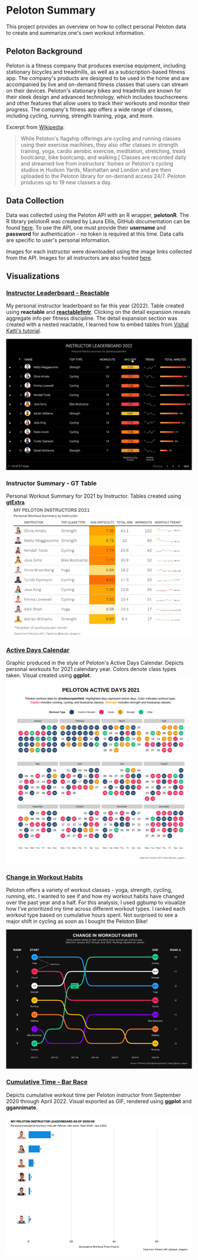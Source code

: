 # Peloton Summary

This project provides an overview on how to collect personal Peloton data to create and summarize one's own workout information.

## Peloton Background

Peloton is a fitness company that produces exercise equipment, including stationary bicycles and treadmills, as well as a subscription-based fitness app. The company's products are designed to be used in the home and are accompanied by live and on-demand fitness classes that users can stream on their devices. Peloton's stationary bikes and treadmills are known for their sleek design and advanced technology, which includes touchscreens and other features that allow users to track their workouts and monitor their progress. The company's fitness app offers a wide range of classes, including cycling, running, strength training, yoga, and more.

Excerpt from [Wikipedia](https://en.wikipedia.org/wiki/Peloton_(exercise_equipment_company)):

> While Peloton's flagship offerings are cycling and running classes using their exercise machines, they also offer classes in strength training, yoga, cardio aerobic exercise, meditation, stretching, tread bootcamp, bike bootcamp, and walking.[ Classes are recorded daily and streamed live from instructors' homes or Peloton's cycling studios in Hudson Yards, Manhattan and London and are then uploaded to the Peloton library for on-demand access 24/7. Peloton produces up to 19 new classes a day.

## Data Collection

Data was collected using the Peloton API with an R wrapper, **pelotonR**. The R library pelotonR was created by Laura Ellis, GitHub documentation can be found [here](https://github.com/lgellis/pelotonR/tree/master/R). To use the API, one must provide their **username** and **password** for authentication - no token is required at this time. Data calls are specific to user's personal information.

Images for each instructor were downloaded using the image links collected from the API. Images for all instructors are also hosted [here](./images/instructors).



## Visualizations

### [Instructor Leaderboard - Reactable](https://github.com/tashapiro/peloton-stats/blob/main/code/peloton-nested-reacttable.R)
My personal instructor leaderboard so far this year (2022). Table created using **reactable** and **[reactablefmtr](https://github.com/kcuilla/reactablefmtr)**. Clicking on the detail expansion reveals aggregate info per fitness discipline. The detail expansion section was created with a nested reactable, I learned how to embed tables from [Vishal Katti's tutorial](https://www.vishalkatti.com/posts/2021-07-27-drilldown/).

![plot](./images/peloton-lb.gif)

### Instructor Summary - GT Table
Personal Workout Summary for 2021 by Instructor. Tables created using **[gtExtra](https://jthomasmock.github.io/gtExtras/)**.
![plot](./images/peloton-gt.jpeg)

### [Active Days Calendar](./code/peloton-active-days-calendar.R)
Graphic produced in the style of Peloton's Active Days Calendar. Depicts personal workouts for 2021 calendary year. Colors denote class types taken. Visual created using **ggplot**.
![plot](./images/peloton-active-days.png)


### [Change in Workout Habits](./code/peloton-ggbump.R)

Peloton offers a variety of workout classes - yoga, strength, cycling, running, etc. I wanted to see if and how my workout habits have changed over the past year and a half. For this analysis, I used ggbump to visualize how I've prioritized my time across different workout types. I ranked each workout type based on cumulative hours spent. Not surprised to see a major shift in cycling as soon as I bought the Peloton Bike!

![plot](./images/peloton-bump-chart.png)


### [Cumulative Time - Bar Race](./code/peloton-bar-race.R)
Depicts cumulative workout time per Peloton instructor from September 2020 through April 2022. Visual exported as GIF, rendered using **ggplot** and **ggannimate**.

![plot](./images/peloton-bar-race.gif)

